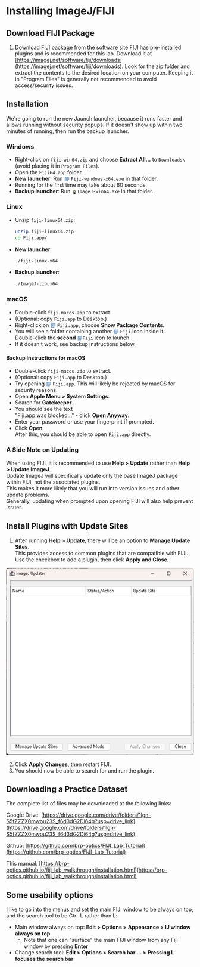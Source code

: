 # Installing ImageJ/FIJI

## Download FIJI Package

1. Download FIJI package from the software site
FIJI has pre-installed plugins and is recommended for this lab.
Download it at [https://imagej.net/software/fiji/downloads](https://imagej.net/software/fiji/downloads).
Look for the zip folder and extract the contents to the desired location on your computer. Keeping it in "Program Files" is generally not recommended to avoid access/security issues.

## Installation
We're going to run the new Jaunch launcher, because it runs faster and allows running without security popups. If it doesn't show up within two minutes of running, then run the backup launcher.

### Windows

- Right-click on `fiji-win64.zip` and choose **Extract All...** to `Downloads\` (avoid placing it in `Program Files`).
- Open the `Fiji64.app` folder.
- **New launcher**: Run <img src="_static/images/icon.png" style="height:1em; vertical-align:middle;"> `Fiji-windows-x64.exe` in that folder.
- Running for the first time may take about 60 seconds.
- **Backup launcher**: Run <img src="_static/images/Imagej2-icon.png" style="height:1em; vertical-align:middle;">`ImageJ-win64.exe` in that folder.

### Linux

- Unzip `fiji-linux64.zip`:
  ```bash
  unzip fiji-linux64.zip
  cd Fiji.app/
  ```
- **New launcher**:
  ```bash
  ./fiji-linux-x64
  ```
- **Backup launcher**:
  ```bash
  ./ImageJ-linux64
  ```

### macOS

- Double-click `fiji-macos.zip` to extract.
- (Optional: copy `Fiji.app` to Desktop.)
- Right-click on <img src="_static/images/icon.png" style="height:1em; vertical-align:middle;"> `Fiji.app`, choose **Show Package Contents**.
- You will see a folder containing another <img src="_static/images/icon.png" style="height:1em; vertical-align:middle;"> `Fiji` icon inside it.  
  Double-click the **second** <img src="_static/images/icon.png" style="height:1em; vertical-align:middle;">`Fiji` icon to launch.
- If it doesn't work, see backup instructions below.

#### Backup Instructions for macOS

- Double-click `fiji-macos.zip` to extract.
- (Optional: copy `Fiji.app` to Desktop.)
- Try opening <img src="_static/images/icon.png" style="height:1em; vertical-align:middle;"> `Fiji.app`.
  This will likely be rejected by macOS for security reasons.
- Open **Apple Menu > System Settings**.
- Search for **Gatekeeper**.
- You should see the text  
  "Fiji.app was blocked..." - click **Open Anyway**.
- Enter your password or use your fingerprint if prompted.
- Click **Open**.  
  After this, you should be able to open `Fiji.app` directly.


### A Side Note on Updating

When using FIJI, it is recommended to use **Help > Update** rather than **Help > Update ImageJ**.  
Update ImageJ will specifically update only the base ImageJ package within FIJI, not the associated plugins.  
This makes it more likely that you will run into version issues and other update problems.  
Generally, updating when prompted upon opening FIJI will also help prevent issues.


## Install Plugins with Update Sites

1. After running **Help > Update**, there will be an option to **Manage Update Sites**.  
   This provides access to common plugins that are compatible with FIJI. Use the checkbox to add a plugin, then click **Apply and Close**.

![Screenshot of FIJI update screen](images/update-fiji.png)

2. Click **Apply Changes**, then restart FIJI.
3. You should now be able to search for and run the plugin.

## Downloading a Practice Dataset

The complete list of files may be downloaded at the following links:

Google Drive:
[https://drive.google.com/drive/folders/1lgn-S5fZZZX0mwou23S_f6d3dG2Di64g?usp=drive_link](https://drive.google.com/drive/folders/1lgn-S5fZZZX0mwou23S_f6d3dG2Di64g?usp=drive_link)

Github:
[https://github.com/brp-optics/FIJI_Lab_Tutorial](https://github.com/brp-optics/FIJI_Lab_Tutorial)

This manual: [https://brp-optics.github.io/fiji_lab_walkthrough/installation.html](https://brp-optics.github.io/fiji_lab_walkthrough/installation.html)

## Some usability options
I like to go into the menus and set the main FIJI window to be always on top, and the search tool to be Ctrl-L rather than **L**:
- Main window always on top: **Edit > Options > Appearance > IJ window always on top**
  - Note that one can "surface" the main FIJI window from any Fiji window by pressing **Enter**
- Change search tool: **Edit > Options > Search bar ... > Pressing L focuses the search bar**
